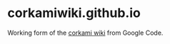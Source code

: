 # corkamiwiki.github.io

Working form of the [corkami wiki](https://code.google.com/archive/p/corkami/wikis) from Google Code.
